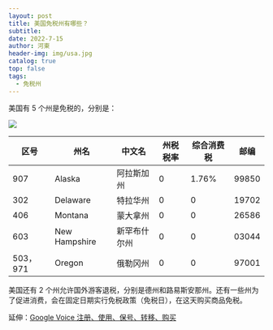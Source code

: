 ```yaml
---
layout: post
title: 美国免税州有哪些？
subtitle: 
date: 2022-7-15
author: 河東
header-img: img/usa.jpg
catalog: true
top: false
tags:
  - 免税州
---
```


美国有 5 个州是免税的，分别是：

![](https://i.imgur.com/O7G8fvM.png)

| 区号| 州名 | 中文名 | 州税税率 | 综合消费税 | 邮编| 
| ---|---|---|---|--- |--- |
|907 | 	Alaska | 阿拉斯加州 | 0 | 1.76%|99850| 
| 302|  Delaware |  特拉华州 |  0 | 0  |19702| 
|406|  Montana |  蒙大拿州 |  0 |  0 |26586| 
| 603|  New Hampshire |  新罕布什尔州 | 0  | 0  |03044| 
|503，971 | Oregon  | 俄勒冈州  |  0 | 0  |97001| 

美国还有 2 个州允许国外游客退税，分别是德州和路易斯安那州。还有一些州为了促进消费，会在固定日期实行免税政策（免税日），在这天购买商品免税。

延伸：[Google Voice 注册、使用、保号、转移、购买](https://ssnhd.com/2022/01/27/voice/)